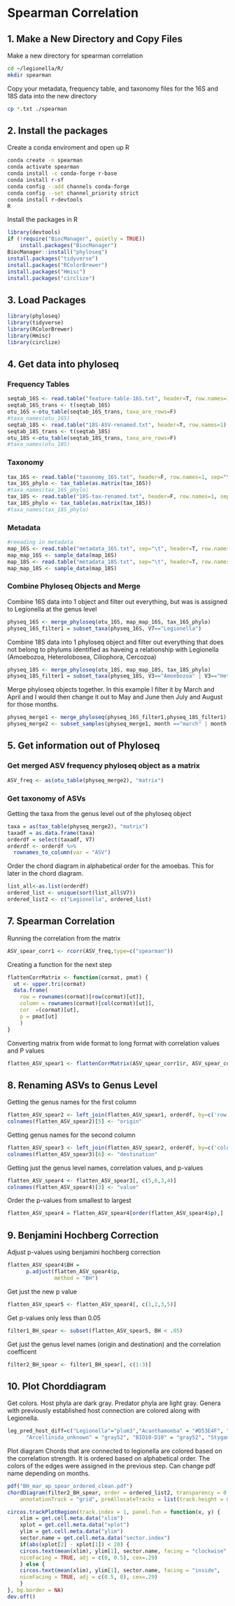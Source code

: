 # Spearman Correlation
## 1. Make a New Directory and Copy Files
Make a new directory for spearman correlation
```bash
cd ~/legionella/R/
mkdir spearman
```
Copy your metadata, frequency table, and taxonomy files for the 16S and 18S data into the new directory
```bash
cp *.txt ./spearman
```
## 2. Install the packages
Create a conda enviroment and open up R
```bash
conda create -n spearman
conda activate spearman
conda install -c conda-forge r-base
conda install r-sf
conda config --add channels conda-forge
conda config --set channel_priority strict
conda install r-devtools
R
```
Install the packages in R
```R
library(devtools)
if (!require("BiocManager", quietly = TRUE))
    install.packages("BiocManager")
BiocManager::install("phyloseq")
install.packages("tidyverse")
install.packages("RColorBrewer")
install.packages("Hmisc")
install.packages("circlize")
```
## 3. Load Packages
```R
library(phyloseq)
library(tidyverse)
library(RColorBrewer)
library(Hmisc)
library(circlize)
```
## 4. Get data into phyloseq
### Frequency Tables
```R
seqtab_16S <- read.table("feature-table-16S.txt", header=T, row.names=1)
seqtab_16S_trans <- t(seqtab_16S)
otu_16S <-otu_table(seqtab_16S_trans, taxa_are_rows=F)
#taxa_names(otu_16S)
seqtab_18S <- read.table("18S-ASV-renamed.txt", header=T, row.names=1)
seqtab_18S_trans <- t(seqtab_18S)
otu_18S <-otu_table(seqtab_18S_trans, taxa_are_rows=F)
#taxa_names(otu_18S)
```
### Taxonomy
```R
tax_16S <- read.table("taxonomy_16S.txt", header=F, row.names=1, sep="\t")
tax_16S_phylo <- tax_table(as.matrix(tax_16S))
#taxa_names(tax_16S_phylo)
tax_18S <- read.table("18S-tax-renamed.txt", header=F, row.names=1, sep="\t")
tax_18S_phylo <- tax_table(as.matrix(tax_18S))
#taxa_names(tax_18S_phylo)
```
### Metadata
```R
#reeading in metadata
map_16S <- read.table("metadata_16S.txt", sep="\t", header=T, row.names=1)
map_map_16S <- sample_data(map_16S)
map_18S <- read.table("metadata_18S.txt", sep="\t", header=T, row.names=1)
map_map_18S <- sample_data(map_18S)
```
### Combine Phyloseq Objects and Merge
Combine 16S data into 1 object and filter out everything, but was is assigned to Legionella at the genus level
```R
physeq_16S <- merge_phyloseq(otu_16S, map_map_16S, tax_16S_phylo)
physeq_16S_filter1 = subset_taxa(physeq_16S, V7=="Legionella")
```
Combine 18S data into 1 phyloseq object and filter out everything that does not belong to phylums identified as haveing a relationship with Legionella (Amoebozoa, Heterolobosea, Ciliophora, Cercozoa)
```R
physeq_18S <- merge_phyloseq(otu_18S, map_map_18S, tax_18S_phylo)
physeq_18S_filter1 = subset_taxa(physeq_18S, V3=="Amoebozoa" | V3=="Heterolobosea" | V3=="Ciliophora" |V3=="Cercozoa")
```
Merge phyloseq objects together. In this example I filter it by March and April and I would then change it out to May and June then July and August for those months. 
```R
physeq_merge1 <- merge_phyloseq(physeq_16S_filter1,physeq_18S_filter1)
physeq_merge2 <- subset_samples(physeq_merge1, month =="march" | month =="april")
```
## 5. Get information out of Phyloseq
### Get merged ASV frequency phyloseq object as a matrix
```R
ASV_freq <- as(otu_table(physeq_merge2), "matrix")
```
### Get taxonomy of ASVs
Getting the taxa from the genus level out of the phyloseq object
```R
taxa = as(tax_table(physeq_merge2), "matrix")
taxadf = as.data.frame(taxa)
orderdf = select(taxadf, V7)
orderdf <- orderdf %>% 
  rownames_to_column(var = "ASV")
```
Order the chord diagram in alphabetical order for the amoebas. This for later in the chord diagram.
```R
list_all<-as.list(orderdf)
ordered_list <- unique(sort(list_all$V7))
ordered_list2 <- c("Legionella", ordered_list)
```
## 7. Spearman Correlation
Running the correlation from the matrix
```R
ASV_spear_corr1 <- rcorr(ASV_freq,type=c("spearman"))
```
Creating a function for the next step
```R
flattenCorrMatrix <- function(cormat, pmat) {
  ut <- upper.tri(cormat)
  data.frame(
    row = rownames(cormat)[row(cormat)[ut]],
    column = rownames(cormat)[col(cormat)[ut]],
    cor  =(cormat)[ut],
    p = pmat[ut]
    )
}
```
Converting matrix from wide format to long format with correlation values and P values
```R
flatten_ASV_spear1 <- flattenCorrMatrix(ASV_spear_corr1$r, ASV_spear_corr1$P)
```
## 8. Renaming ASVs to Genus Level
Getting the genus names for the first column
```R
flatten_ASV_spear2 <- left_join(flatten_ASV_spear1, orderdf, by=c('row'='ASV'))
colnames(flatten_ASV_spear2)[5] <- "origin"
```
Getting genus names for the second column
```R
flatten_ASV_spear3 <- left_join(flatten_ASV_spear2, orderdf, by=c('column'='ASV'))
colnames(flatten_ASV_spear3)[6] <- "destination"
```
Getting just the genus level names, correlation values, and p-values
```R
flatten_ASV_spear4 <- flatten_ASV_spear3[, c(5,6,3,4)]
colnames(flatten_ASV_spear4)[3] <- "value"
```
Order the p-values from smallest to largest
```R
flatten_ASV_spear4 = flatten_ASV_spear4[order(flatten_ASV_spear4$p),]
```
## 9. Benjamini Hochberg Correction
Adjust p-values using benjamini hochberg correction
```R
flatten_ASV_spear4$BH =
      p.adjust(flatten_ASV_spear4$p,
               method = "BH")
```
Get just the new p value
```R
flatten_ASV_spear5 <- flatten_ASV_spear4[, c(1,2,3,5)]
```
Get p-values only less than 0.05
```R
filter1_BH_spear <- subset(flatten_ASV_spear5, BH < .05) 
```
Get just the genus level names (origin and destination) and the correlation coefficent
```R
filter2_BH_spear <- filter1_BH_spear[, c(1:3)]
```
## 10. Plot Chorddiagram
Get colors. Host phyla are dark gray. Predator phyla are light gray. Genera with previously established host connection are colored along with Legionella.
```R
leg_pred_host_diff=c("Legionella"="plum3","Acanthamoeba" = "#D53E4F", "Dactylopodida" = "#F46D43", "Echinamoebida"="#FDAE61", "Korotnevella" ="#FEE08B", "Naegleria"="#E6F598", "Tetrahymena"="#ABDDA4", "Vannella" = "#66C2A5","Vermamoeba"="#3288BD", 
      "Arcellinida_unknown" = "gray52", "BIO10-D10" = "gray52", "Stygamoebida" = "gray52", "Euamoebida" = "gray52", "BOLA868" = "gray52", "Centramoebida" = "gray52", "Mycamoeba" = "gray52", "Vannella" = "gray52", "Euamoebida_unknown" = "gray52", "Vannellida" = "gray52", "Tubulinea_unknown" = "gray52", "Tubulinea" = "gray52", "uncultured" = "gray52", "Vannellida_unknown" = "gray52", "Amoebozoa_unknown" = "gray52", "Cryptodifflugia" = "gray52", "Amoebozoa" = "gray52", "Vermistella" = "gray52", "Protosteliopsis" = "gray52", "Arcellinida" = "gray52", "Arcella" = "gray52", "Gymnophrys" = "gray67", "Heteromita" = "gray67", "Cercozoa_unknown" = "gray67", "uncultured" = "gray67", "Paracercomonas" = "gray67", "Cercozoa" = "gray67", "Glissomonadida_unknown" = "gray67", "Vampyrellidae" = "gray67", "Tracheleuglypha" = "gray67", "Cercomonadidae" = "gray67", "Eocercomonas" = "gray67", "Kraken" = "gray67", "Euglypha" = "gray67", "Glissomonadida" = "gray67", "Trinema" = "gray67", "Thecofilosea_unknown" = "gray67", "Chilodonella" = "gray52", "Amphileptus" = "gray52", "Cyrtolophosis" = "gray52", "Leptopharynx" = "gray52", "Hymenostomatia" = "gray52", "Cyclidium" = "gray52", "Colpodea_unknown" = "gray52", "Hypotrichia_unknown" = "gray52", "Vorticella" = "gray52", "Protocyclidium" = "gray52", "Peritrichia" = "gray52", "Spirotrichea_unknown" = "gray52", "Oligohymenophorea" = "gray52", "Conthreep_unknown" = "gray52", "Nassophorea" = "gray52", "Colpodida" = "gray52", "Telotrochidium" = "gray52", "Nassophorea_unknown" = "gray52", "Oligohymenophorea_unknown" = "gray52", "Aspidisca" = "gray52", "Haptoria_unknown" = "gray52", "Ephelota" = "gray52", "Cyrtolophosidida" = "gray52", "Allovahlkampfia" = "gray52", "Tetramitia_unknown" = "gray52", "Vahlkampfia" = "gray52", "Neovahlkampfia" = "gray52", "Cercomonadidae_unknown" = "gray67", "Euglyphida_unknown" = "gray67", "Hypotrichia_unknown" = "gray52", "Oligohymenphorea_unknown"="gray52", "Oligohymenophorea_unkown"="gray52", "Vampyrellidae_unknown"="gray67", "Platyamoeba"="gray52")
```
Plot diagram
Chords that are connected to legionella are colored based on the correlation strength. It is ordered based on alphabetical order. The colors of the edges were assigned in the previous step. Can change pdf name depending on months. 
```R
pdf("BH_mar_ap_spear_ordered_clean.pdf")
chordDiagram(filter2_BH_spear, order = ordered_list2, transparency = 0.5, grid.col = leg_pred_host_diff, col = ifelse(filter2_BH_spear$origin == "Legionella", ifelse(filter2_BH_spear$value > 0, ifelse(filter2_BH_spear$value > 0.7, "#0487fb", ifelse(filter2_BH_spear$value > 0.5, "#04F0FB", "#04FB38")), "red") , "gray"),
	annotationTrack = "grid", preAllocateTracks = list(track.height = 0.1))

circos.trackPlotRegion(track.index = 1, panel.fun = function(x, y) {
	xlim = get.cell.meta.data("xlim")
	xplot = get.cell.meta.data("xplot")
	ylim = get.cell.meta.data("ylim")
	sector.name = get.cell.meta.data("sector.index")
	if(abs(xplot[2] - xplot[1]) < 20) {
	circos.text(mean(xlim), ylim[1], sector.name, facing = "clockwise",
	niceFacing = TRUE, adj = c(0, 0.5), cex=.29)
	} else {
	circos.text(mean(xlim), ylim[1], sector.name, facing = "inside",
	niceFacing = TRUE, adj = c(0.5, 0), cex=.29)
	}
}, bg.border = NA)
dev.off()
```